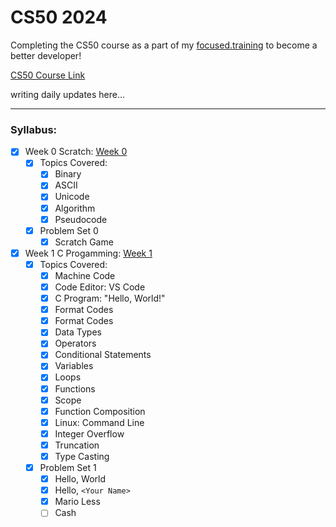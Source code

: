 # CS50 2024

Completing the CS50 course as a part of my [focused.training](https://github.com/nihalsheikh/focused.training) to become a better developer!

[CS50 Course Link](https://cs50.harvard.edu/x/2024/weeks/0/)

writing daily updates here...

---

### Syllabus:

- [x] Week 0 Scratch: [Week 0](week_0/NOTES.md)
    - [x] Topics Covered:
        - [x] Binary
        - [x] ASCII
        - [x] Unicode
        - [x] Algorithm
        - [x] Pseudocode

    - [x] Problem Set 0
        - [x] Scratch Game

- [x] Week 1 C Progamming: [Week 1](week_1/NOTES.md)
    - [x] Topics Covered:
        - [x] Machine Code
        - [x] Code Editor: VS Code
        - [x] C Program: "Hello, World!"
        - [x] Format Codes
        - [x] Format Codes
        - [x] Data Types
        - [x] Operators
        - [x] Conditional Statements
        - [x] Variables
        - [x] Loops
        - [x] Functions
        - [x] Scope
        - [x] Function Composition
        - [x] Linux: Command Line
        - [x] Integer Overflow
        - [x] Truncation
        - [x] Type Casting

    - [x] Problem Set 1
        - [x] Hello, World
        - [x] Hello, `<Your Name>`
        - [x] Mario Less
        - [ ] Cash